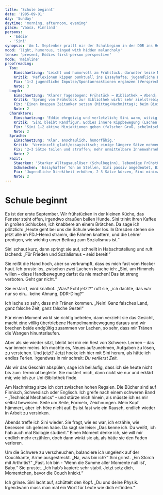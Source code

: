 ```yaml
---
title: 'Schule beginnt'
date: '1985-09-01'
day: 'Sunday'
daytime: 'morning, afternoon, evening'
place: 'Vaasa, Finnland'
persons:
  - 'Eddie'
  - 'Sini'
synopsis: 'Am 1. September prallt mir der Schulbeginn in der DDR ins Herz: Sini parodiert den FDJ‑Gruß, wir lachen, und ich merke, wie mir das Lernen fehlt. Statt zum Terminal gehe ich in die Uni‑Bibliothek, verbeiße mich in "Technical Mechanics"; abends witzle ich die Schwere weg, Sini streift ihr Biostudium – und schweigt.'
mood: 'light, humorous, tinged with hidden melancholy'
tense: 'present, Eddies first-person perspective'
mode: 'mainline'
proofreading:
  Ton:
    Einschaetzung: 'Leicht und humorvoll am Frühstück, darunter leise Melancholie; Lernsehnsucht klar fühlbar.'
    Kritik: 'Reflexionen kippen punktuell ins Essayhafte; jugendliche Direktheit und kleine Unsicherheiten fehlen stellenweise.'
    Fix: '1–2 jugendliche Impulse/Spontanreaktionen ergänzen (Versprecher, Schulterzucken, kleiner Trotz); Witz am Schluss als bewusste Entlastung kurz erden.'
    Note: 3
  Logik:
    Einschaetzung: 'Klarer Tagesbogen: Frühstück → Bibliothek → Abend; DDR‑Schulstart als auslösendes Moment.'
    Kritik: 'Sprung von Frühstück zur Bibliothek wirkt sehr zielstrebig; Sini erwähnt Biostudium nur beiläufig.'
    Fix: 'Einen knappen Zeitanker setzen (Mittag/Nachmittag); beim Biostudium ein zögerndes Detail einfügen (Blick weg, abgebrochener Satz), um die Andeutung zu stützen.'
    Note: 2
  Charaktere:
    Einschaetzung: 'Eddie ehrgeizig und verletzlich; Sini warm, witzig, stützt mit Leichtigkeit.'
    Kritik: 'Sini bleibt Randfigur; Eddies innere Kippbewegung (Lachen → Schwere → Antrieb) könnte schärfer markiert sein.'
    Fix: 'Sini 1–2 aktive Miniaktionen geben (falscher Gruß, schelmischer Blick, Wegbeschreibung mit Zettel); Eddies Kippmoment mit einem körperlichen Signal zeigen (Kloß im Hals, kalte Hände).'
    Note: 2
  Sprache:
    Einschaetzung: 'Klar, anschaulich, humorfähig.'
    Kritik: 'Vereinzelt glatt/essayistisch; einige längere Sätze nehmen Tempo raus.'
    Fix: '2–3 Sätze teilen und straffen; mehr unmittelbare Innenwahrnehmung (Körper, Geräusche); einzelne fachliche Begriffe sparsam rahmen, damit sie organisch wirken.'
    Note: 2
  Fazit:
    Staerken: 'Starker Alltagsauslöser (Schulbeginn), lebendige Frühstücksszene, überzeugende Lernsehnsucht, feiner Humor.'
    Schwaechen: 'Essayhafter Ton an Stellen, Sini passiv angedeutet, Biostudium nur gestreift, teils lange Sätze.'
    Fix: 'Jugendliche Direktheit erhöhen, 2–3 Sätze kürzen, Sini minimal aktiver zeichnen, Biostudium‑Andeutung durch Mikrogesten stützen.'
    Note: 2
---
```


# Schule beginnt

Es ist der erste September. Wir frühstücken in der kleinen Küche, das Fenster
steht offen, irgendwo draußen bellen Hunde. Sini trinkt ihren Kaffee in großen
Schlucken, ich knabbere an einem Brötchen. Da sage ich plötzlich: „Heute geht
bei uns die Schule wieder los. In Dresden stehen sie jetzt alle im FDJ-Hemd
stramm, die Fahnen knattern, und die Lehrer predigen, wie wichtig unser Beitrag
zum Sozialismus ist.“

Sini schaut kurz, dann springt sie auf, schnellt in Habachtstellung und ruft
lachend: „Für Frieden und Sozialismus – seid bereit!“

Sie reißt die Hand hoch, aber so verkrampft, dass es mich fast vom Hocker haut.
Ich pruste los, zwischen zwei Lachern keuche ich: „Sini, um Himmels willen –
diese Handbewegung darfst du nie machen! Das ist streng verboten. Geht gar
nicht.“

Sie erstarrt, wird knallrot. „Was? Echt jetzt?“ ruft sie, „ich dachte, das wär
nur so ein… keine Ahnung, DDR-Ding?“

Ich lache so sehr, dass mir Tränen kommen. „Nein! Ganz falsches Land, ganz
falsche Zeit, ganz falsche Geste!“

Für einen Moment wirkt sie richtig betreten, dann verzieht sie das Gesicht,
macht eine völlig übertriebene Hampelmannbewegung daraus und wir brechen beide
endgültig zusammen vor Lachen, so sehr, dass mir Tränen die Wangen
hinunterlaufen.

Aber als sie wieder sitzt, bleibt bei mir ein Rest von Schwere. Lernen – das war
immer meins. Ich mochte es, Neues aufzunehmen, Aufgaben zu lösen, zu verstehen.
Und jetzt? Jetzt hocke ich hier mit Sini herum, als hätte ich endlos Ferien.
Irgendwas in mir schreit: *Du verlierst Zeit.*

Als wir das Geschirr abspülen, sage ich beiläufig, dass ich sie heute nicht bis
zum Terminal begleite. Sie mustert mich, dann nickt sie nur und erklärt mir, wie
ich zur Uni-Bibliothek finde.

Am Nachmittag sitze ich dort zwischen hohen Regalen. Die Bücher sind auf
Finnisch, Schwedisch oder Englisch. Ich greife nach einem schweren Band –
„Technical Mechanics“ – und stürze mich hinein, als müsste ich es mir selbst
beweisen. Seite um Seite, Formeln, Zeichnungen. Mein Kopf hämmert, aber ich höre
nicht auf. Es ist fast wie ein Rausch, endlich wieder in Arbeit zu versinken.

Abends treffe ich Sini wieder. Sie fragt, wie es war, ich erzähle, wie besessen
ich gelesen habe. Da sagt sie leise: „Das kenne ich. Du weißt, ich hab auch mal
Biologie studiert.“ Einen Moment denke ich, sie will mir endlich mehr erzählen,
doch dann winkt sie ab, als hätte sie den Faden verloren.

Um die Schwere zu verscheuchen, balanciere ich ungelenk auf der Couchkante, Arme
ausgestreckt. „Na, was bin ich?“ Sini grinst. „Ein Storch mit Arthritis?“ „Fast.
Ich bin - 'Wenn die Summe aller Momente null ist', Baby.“ Sie prustet. „Ich hab’s
kapiert: sehr stabil. Jetzt setz dich, Momentchen, bevor die Couch knickt.“

Ich grinse. Sini lacht auf, schüttelt den Kopf. „Du und deine Physik. Irgendwann
muss man mal ein Wort für Leute wie dich erfinden.“
